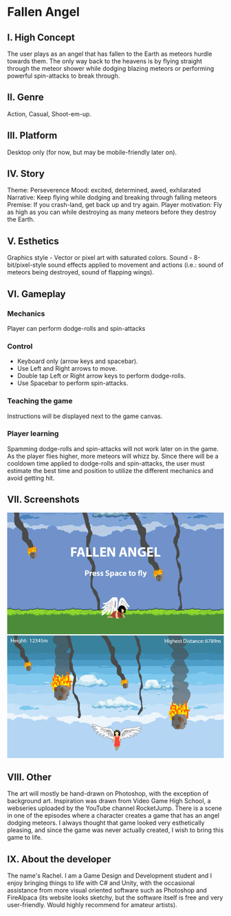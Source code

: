 # Fallen Angel

## I. High Concept
The user plays as an angel that has fallen to the Earth as meteors hurdle towards them. The only way back to the heavens is by flying straight through the meteor shower while dodging blazing meteors or performing powerful spin-attacks to break through.

## II. Genre
Action, Casual, Shoot-em-up.

## III. Platform
Desktop only (for now, but may be mobile-friendly later on).

## IV. Story
Theme: Perseverence
Mood: excited, determined, awed, exhilarated
Narrative: Keep flying while dodging and breaking through falling meteors
Premise: If you crash-land, get back up and try again.
Player motivation: Fly as high as you can while destroying as many meteors before they destroy the Earth.

## V. Esthetics
Graphics style - Vector or pixel art with saturated colors.
Sound - 8-bit/pixel-style sound effects applied to movement and actions (i.e.: sound of meteors being destroyed, sound of flapping wings).

## VI. Gameplay
### Mechanics
Player can perform dodge-rolls and spin-attacks
### Control
* Keyboard only (arrow keys and spacebar).
* Use Left and Right arrows to move.
* Double tap Left or Right arrow keys to perform dodge-rolls.
* Use Spacebar to perform spin-attacks.
### Teaching the game
Instructions will be displayed next to the game canvas.
### Player learning
Spamming dodge-rolls and spin-attacks will not work later on in the game. As the player flies higher, more meteors will whizz by. Since there will be a cooldown time applied to dodge-rolls and spin-attacks, the user must estimate the best time and position to utilize the different mechanics and avoid getting hit.

## VII. Screenshots
![Start screen mock-up](images/start-screen-mockup.png)
![Gameplay mock-up](images/gameplay-mockup.png)

## VIII. Other
The art will mostly be hand-drawn on Photoshop, with the exception of background art.
Inspiration was drawn from Video Game High School, a webseries uploaded by the YouTube channel RocketJump. There is a scene in one of the episodes where a character creates a game that has an angel dodging meteors. I always thought that game looked very esthetically pleasing, and since the game was never actually created, I wish to bring this game to life.

## IX. About the developer
The name's Rachel. I am a Game Design and Development student and I enjoy bringing things to life with C# and Unity, with the occasional assistance from more visual oriented software such as Photoshop and FireAlpaca (its website looks sketchy, but the software itself is free and very user-friendly. Would highly recommend for amateur artists).

